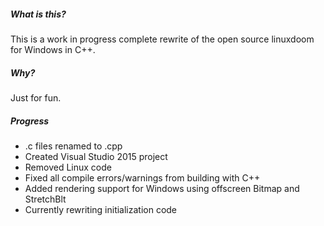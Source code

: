##### What is this?
This is a work in progress complete rewrite of the open source linuxdoom for Windows in C++. 

##### Why?
Just for fun.

##### Progress
* .c files renamed to .cpp
* Created Visual Studio 2015 project
* Removed Linux code
* Fixed all compile errors/warnings from building with C++
* Added rendering support for Windows using offscreen Bitmap and StretchBlt
* Currently rewriting initialization code
